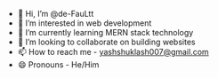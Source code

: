 - 👋 Hi, I’m @de-FauLtt
- 👀 I’m interested in web development
- 🌱 I’m currently learning MERN stack technology
- 💞️ I’m looking to collaborate on building websites
- 📫 How to reach me - yashshuklash007@gmail.com
- 😄 Pronouns - He/Him

<!---
de-FauLtt/de-FauLtt is a ✨ special ✨ repository because its `README.md` (this file) appears on your GitHub profile.
You can click the Preview link to take a look at your changes.
--->
